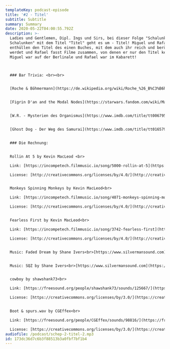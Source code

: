 ```yaml
---
templateKey: podcast-episode
title: '#2 - Titel'
subtitle: Subtitle
summary: Summary
date: 2020-05-22T04:00:55.792Z
description: >-
  Ladies und Gentlemen, Dipl. Ings und Sirs, bei dieser Folge "Schalunken in
  Schalunken" mit dem Titel "Titel" geht es um - Titel! Miguel und Rafael
  enthüllen den Titel des einen Buches, mit dem auch ihr reich und berühmt
  werdet und Rafael fasst Filme zusammen, von denen er nur den Titel kennt. Und:
  Miguel war auf der Berlinale und Rafael war im Kabarett!   



  ### Bar Trivia: <br><br>


  [Roche & Böhmermann](https://de.wikipedia.org/wiki/Roche_%26_B%C3%B6hmermann)


  [Figrin D'an and the Modal Nodes](https://starwars.fandom.com/wiki/Mad_About_Me/Legends)


  [W.R. - Mysterien des Organismus](https://www.imdb.com/title/tt0067958/?ref_=fn_al_tt_1)


  [Ghost Dog - Der Weg des Samurai](https://www.imdb.com/title/tt0165798/?ref_=fn_al_tt_1)


  ### Die Rechnung:


  Rollin At 5 by Kevin MacLeod <br>

  Link: [https://incompetech.filmmusic.io/song/5000-rollin-at-5](https://incompetech.filmmusic.io/song/5000-rollin-at-5)<br>

  License: [http://creativecommons.org/licenses/by/4.0/](http://creativecommons.org/licenses/by/4.0/)


  Monkeys Spinning Monkeys by Kevin MacLeod<br>

  Link: [https://incompetech.filmmusic.io/song/4071-monkeys-spinning-monkeys](https://incompetech.filmmusic.io/song/4071-monkeys-spinning-monkeys)<br>

  License: [http://creativecommons.org/licenses/by/4.0/](http://creativecommons.org/licenses/by/4.0/)


  Fearless First by Kevin MacLeod<br>

  Link: [https://incompetech.filmmusic.io/song/3742-fearless-first](https://incompetech.filmmusic.io/song/3742-fearless-first)<br>

  License: [http://creativecommons.org/licenses/by/4.0/](http://creativecommons.org/licenses/by/4.0/)


  Music: Faded Dream by Shane Ivers<br>[https://www.silvermansound.com](https://www.silvermansound.com)


  Music: SQZ by Shane Ivers<br>[https://www.silvermansound.com](https://www.silvermansound.com)


  cowboy by shawshank73<br>

  Link: [https://freesound.org/people/shawshank73/sounds/125667/](https://freesound.org/people/shawshank73/sounds/125667/)<br>

  License: [https://creativecommons.org/licenses/by/3.0/](https://creativecommons.org/licenses/by/3.0/)


  Boot & spurs.wav by CGEffex<br>

  Link: [https://freesound.org/people/CGEffex/sounds/98816/](https://freesound.org/people/CGEffex/sounds/98816/)<br>

  License: [https://creativecommons.org/licenses/by/3.0/](https://creativecommons.org/licenses/by/3.0/)
audiofile: /podcast/schep-2-titel-2.mp3
id: 173dc36d7c6b3f88513b3a0fbf7bf1b4
---
```

